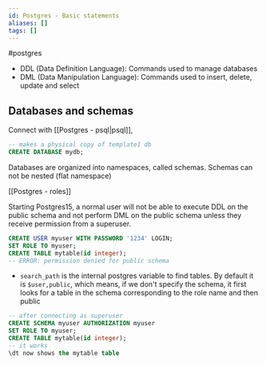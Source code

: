 ```yaml
---
id: Postgres - Basic statements
aliases: []
tags: []
---
```


#postgres

- DDL (Data Definition Language): Commands used to manage databases 
- DML (Data Manipulation Language): Commands used to insert, delete, update and select


## Databases and schemas
Connect with [[Postgres - psql|psql]],
```sql
-- makes a physical copy of template1 db
CREATE DATABASE mydb;
```

Databases are organized into namespaces, called schemas. Schemas can not be nested (flat namespace)

[[Postgres - roles]]

Starting Postgres15, a normal user will not be able to execute DDL on the public schema and not perform DML on the public schema unless they receive permission from a superuser.

```sql
CREATE USER myuser WITH PASSWORD '1234' LOGIN;
SET ROLE TO myuser;
CREATE TABLE mytable(id integer);
-- ERROR: permission denied for public schema
```

- `search_path` is the internal postgres variable to find tables. 
By default it is `$user,public`, which means, if we don't specify the schema, it first looks for a table in the schema corresponding to the role name and then public

```sql
-- after connecting as superuser
CREATE SCHEMA myuser AUTHORIZATION myuser
SET ROLE TO myuser;
CREATE TABLE mytable(id integer);
-- it works
\dt now shows the mytable table
```

